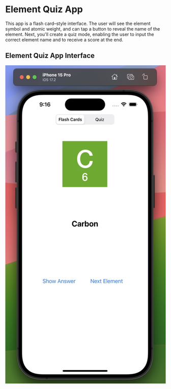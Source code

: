 # Element Quiz App

This app is a flash card–style interface. The user will see the element symbol and atomic weight, and can tap a button to reveal the name of the element. Next, you'll create a quiz mode, enabling the user to input the correct element name and to receive a score at the end.

## Element Quiz App Interface
<img src="interface.jpg" height="1000">
